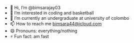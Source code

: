 - 👋 Hi, I’m @bimsarajay03
- 👀 I’m interested in coding and basketball
- 🌱 I’m currently an undergraduate at university of colombo
- 📫 How to reach me bimsara44@icloud.com
- 😄 Pronouns: everything/nothing
- ⚡ Fun fact: am fast

<!---
bimsarajay03/bimsarajay03 is a ✨ special ✨ repository because its `README.md` (this file) appears on your GitHub profile.
You can click the Preview link to take a look at your changes.
--->
